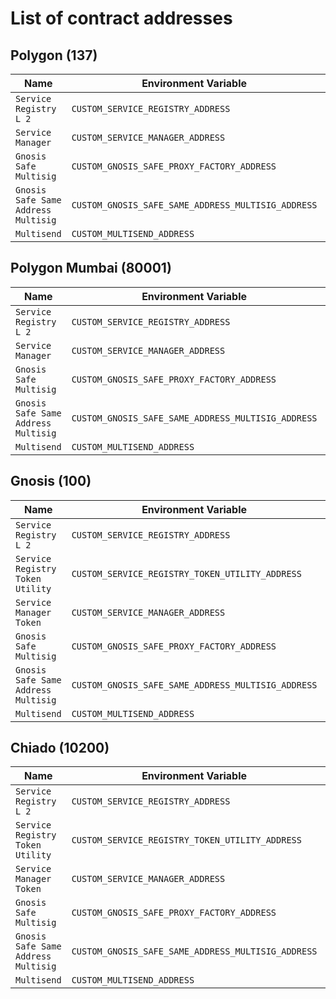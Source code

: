 # List of contract addresses

## Polygon (137)
| Name | Environment Variable | Address |
| ---- | -------------------- | ------- |
| `Service Registry L 2` | `CUSTOM_SERVICE_REGISTRY_ADDRESS` | [`0xE3607b00E75f6405248323A9417ff6b39B244b50`](https://polygonscan.com/address/0xE3607b00E75f6405248323A9417ff6b39B244b50) |
| `Service Manager` | `CUSTOM_SERVICE_MANAGER_ADDRESS` | [`0x3C1fF68f5aa342D296d4DEe4Bb1cACCA912D95fE`](https://polygonscan.com/address/0x3C1fF68f5aa342D296d4DEe4Bb1cACCA912D95fE) |
| `Gnosis Safe Multisig` | `CUSTOM_GNOSIS_SAFE_PROXY_FACTORY_ADDRESS` | [`0x3d77596beb0f130a4415df3D2D8232B3d3D31e44`](https://polygonscan.com/address/0x3d77596beb0f130a4415df3D2D8232B3d3D31e44) |
| `Gnosis Safe Same Address Multisig` | `CUSTOM_GNOSIS_SAFE_SAME_ADDRESS_MULTISIG_ADDRESS` | [`0x34C895f302D0b5cf52ec0Edd3945321EB0f83dd5`](https://polygonscan.com/address/0x34C895f302D0b5cf52ec0Edd3945321EB0f83dd5) |
| `Multisend` | `CUSTOM_MULTISEND_ADDRESS` | [`0x40A2aCCbd92BCA938b02010E17A5b8929b49130D`](https://polygonscan.com/address/0x40A2aCCbd92BCA938b02010E17A5b8929b49130D) |

## Polygon Mumbai (80001)
| Name | Environment Variable | Address |
| ---- | -------------------- | ------- |
| `Service Registry L 2` | `CUSTOM_SERVICE_REGISTRY_ADDRESS` | [`0xf805DfF246CC208CD2F08ffaD242b7C32bc93623`](https://mumbai.polygonscan.com/address/0xf805DfF246CC208CD2F08ffaD242b7C32bc93623) |
| `Service Manager` | `CUSTOM_SERVICE_MANAGER_ADDRESS` | [`0x43d28764bB39936185c84906983fB57A8A905a4F`](https://mumbai.polygonscan.com/address/0x43d28764bB39936185c84906983fB57A8A905a4F) |
| `Gnosis Safe Multisig` | `CUSTOM_GNOSIS_SAFE_PROXY_FACTORY_ADDRESS` | [`0x9dEc6B62c197268242A768dc3b153AE7a2701396`](https://mumbai.polygonscan.com/address/0x9dEc6B62c197268242A768dc3b153AE7a2701396) |
| `Gnosis Safe Same Address Multisig` | `CUSTOM_GNOSIS_SAFE_SAME_ADDRESS_MULTISIG_ADDRESS` | [`0xB575dd20281c63288428DD58e5f579CC7d6aae4d`](https://mumbai.polygonscan.com/address/0xB575dd20281c63288428DD58e5f579CC7d6aae4d) |
| `Multisend` | `CUSTOM_MULTISEND_ADDRESS` | [`0x40A2aCCbd92BCA938b02010E17A5b8929b49130D`](https://mumbai.polygonscan.com/address/0x40A2aCCbd92BCA938b02010E17A5b8929b49130D) |

## Gnosis (100)
| Name | Environment Variable | Address |
| ---- | -------------------- | ------- |
| `Service Registry L 2` | `CUSTOM_SERVICE_REGISTRY_ADDRESS` | [`0x9338b5153AE39BB89f50468E608eD9d764B755fD`](https://gnosisscan.io/address/0x9338b5153AE39BB89f50468E608eD9d764B755fD) |
| `Service Registry Token Utility` | `CUSTOM_SERVICE_REGISTRY_TOKEN_UTILITY_ADDRESS` | [`0xa45E64d13A30a51b91ae0eb182e88a40e9b18eD8`](https://gnosisscan.io/address/0xa45E64d13A30a51b91ae0eb182e88a40e9b18eD8) |
| `Service Manager Token` | `CUSTOM_SERVICE_MANAGER_ADDRESS` | [`0x04b0007b2aFb398015B76e5f22993a1fddF83644`](https://gnosisscan.io/address/0x04b0007b2aFb398015B76e5f22993a1fddF83644) |
| `Gnosis Safe Multisig` | `CUSTOM_GNOSIS_SAFE_PROXY_FACTORY_ADDRESS` | [`0x3C1fF68f5aa342D296d4DEe4Bb1cACCA912D95fE`](https://gnosisscan.io/address/0x3C1fF68f5aa342D296d4DEe4Bb1cACCA912D95fE) |
| `Gnosis Safe Same Address Multisig` | `CUSTOM_GNOSIS_SAFE_SAME_ADDRESS_MULTISIG_ADDRESS` | [`0x3d77596beb0f130a4415df3D2D8232B3d3D31e44`](https://gnosisscan.io/address/0x3d77596beb0f130a4415df3D2D8232B3d3D31e44) |
| `Multisend` | `CUSTOM_MULTISEND_ADDRESS` | [`0x40A2aCCbd92BCA938b02010E17A5b8929b49130D`](https://gnosisscan.io/address/0x40A2aCCbd92BCA938b02010E17A5b8929b49130D) |

## Chiado (10200)
| Name | Environment Variable | Address |
| ---- | -------------------- | ------- |
| `Service Registry L 2` | `CUSTOM_SERVICE_REGISTRY_ADDRESS` | [`0x31D3202d8744B16A120117A053459DDFAE93c855`](https://gnosis-chiado.blockscout.com/address/0x31D3202d8744B16A120117A053459DDFAE93c855) |
| `Service Registry Token Utility` | `CUSTOM_SERVICE_REGISTRY_TOKEN_UTILITY_ADDRESS` | [`0xc2c7E40674f1C7Bb99eFe5680Efd79842502bED4`](https://gnosis-chiado.blockscout.com/address/0xc2c7E40674f1C7Bb99eFe5680Efd79842502bED4) |
| `Service Manager Token` | `CUSTOM_SERVICE_MANAGER_ADDRESS` | [`0xc965a32185590Eb5a5fffDba29E96126b7650eDe`](https://gnosis-chiado.blockscout.com/address/0xc965a32185590Eb5a5fffDba29E96126b7650eDe) |
| `Gnosis Safe Multisig` | `CUSTOM_GNOSIS_SAFE_PROXY_FACTORY_ADDRESS` | [`0xeB49bE5DF00F74bd240DE4535DDe6Bc89CEfb994`](https://gnosis-chiado.blockscout.com/address/0xeB49bE5DF00F74bd240DE4535DDe6Bc89CEfb994) |
| `Gnosis Safe Same Address Multisig` | `CUSTOM_GNOSIS_SAFE_SAME_ADDRESS_MULTISIG_ADDRESS` | [`0x5BA58970c2Ae16Cf6218783018100aF2dCcFc915`](https://gnosis-chiado.blockscout.com/address/0x5BA58970c2Ae16Cf6218783018100aF2dCcFc915) |
| `Multisend` | `CUSTOM_MULTISEND_ADDRESS` | [`0x40A2aCCbd92BCA938b02010E17A5b8929b49130D`](https://gnosis-chiado.blockscout.com/address/0x40A2aCCbd92BCA938b02010E17A5b8929b49130D) |
